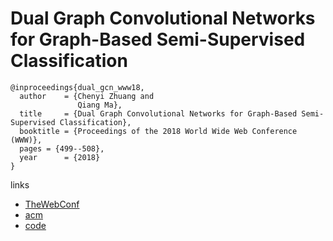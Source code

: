 # Dual Graph Convolutional Networks for Graph-Based Semi-Supervised Classification

```
@inproceedings{dual_gcn_www18,
  author    = {Chenyi Zhuang and
			   Qiang Ma},
  title     = {Dual Graph Convolutional Networks for Graph-Based Semi-Supervised Classification},
  booktitle = {Proceedings of the 2018 World Wide Web Conference (WWW)},
  pages = {499--508},
  year      = {2018}
}
```

links
- [TheWebConf](https://www2018.thewebconf.org/program/social-network-analysis/)
- [acm](https://dl.acm.org/citation.cfm?id=3186116)
- [code](https://github.com/ZhuangCY/DGCN)
